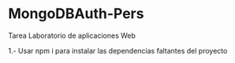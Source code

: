 # MongoDBAuth-Pers
 Tarea Laboratorio de aplicaciones Web
 
 1.- Usar npm i para instalar las dependencias faltantes del proyecto
